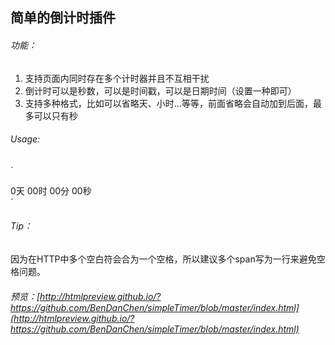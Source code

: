 ## 简单的倒计时插件


###### 功能：
1. 支持页面内同时存在多个计时器并且不互相干扰
3. 倒计时可以是秒数，可以是时间戳，可以是日期时间（设置一种即可）
2. 支持多种格式，比如可以省略天、小时...等等，前面省略会自动加到后面，最多可以只有秒


###### Usage:
`
<div class="timer-simple-seconds" (timer="3600" | timestamp="1482737420000" | datetime="2016-12-26 15:30:20") >  
	<span class="day">0</span>天  
	<span class="hour">00</span>时  
	<span class="minute">00</span>分  
	<span class="second">00</span>秒  
</div>
`


###### Tip： 
因为在HTTP中多个空白符会合为一个空格，所以建议多个span写为一行来避免空格问题。
	

###### 预览：[http://htmlpreview.github.io/?https://github.com/BenDanChen/simpleTimer/blob/master/index.html](http://htmlpreview.github.io/?https://github.com/BenDanChen/simpleTimer/blob/master/index.html)
